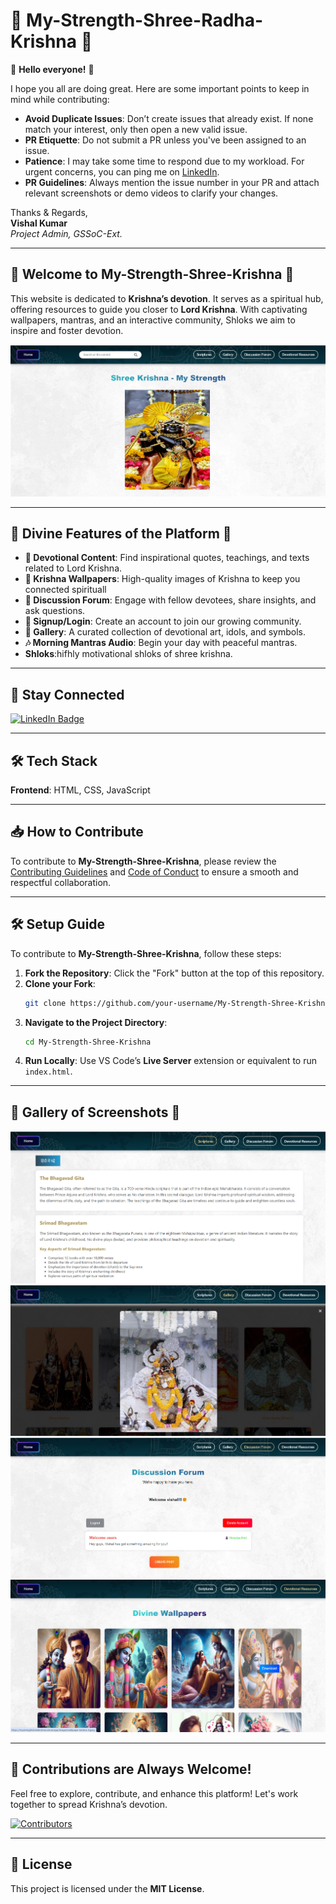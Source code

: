 # 🌸 My-Strength-Shree-Radha-Krishna 🌸

🙏 **Hello everyone!** 🙏

I hope you all are doing great. Here are some important points to keep in mind while contributing:

- **Avoid Duplicate Issues**: Don’t create issues that already exist. If none match your interest, only then open a new valid issue.
- **PR Etiquette**: Do not submit a PR unless you've been assigned to an issue.
- **Patience**: I may take some time to respond due to my workload. For urgent concerns, you can ping me on [LinkedIn](https://www.linkedin.com/in/vishal-kumar-8303a3283).
- **PR Guidelines**: Always mention the issue number in your PR and attach relevant screenshots or demo videos to clarify your changes.

Thanks & Regards,  
**Vishal Kumar**  
_Project Admin, GSSoC-Ext._

---

## 🌟 Welcome to My-Strength-Shree-Krishna 🌟

This website is dedicated to **Krishna’s devotion**. It serves as a spiritual hub, offering resources to guide you closer to **Lord Krishna**. With captivating wallpapers, mantras, and an interactive community, Shloks we aim to inspire and foster devotion.

![Krishna Devotion](https://github.com/vishal02527/My-Strength-Shree-Krishna/blob/main/images/Screenshot%202024-09-21%20192845.png)

---

## 🦚 Divine Features of the Platform 🦚

- **🙏 Devotional Content**: Find inspirational quotes, teachings, and texts related to Lord Krishna.
- **📸 Krishna Wallpapers**: High-quality images of Krishna to keep you connected spirituall
- **💬 Discussion Forum**: Engage with fellow devotees, share insights, and ask questions.
- **🔑 Signup/Login**: Create an account to join our growing community.
- **🎨 Gallery**: A curated collection of devotional art, idols, and symbols.
- **🎶 Morning Mantras Audio**: Begin your day with peaceful mantras.
- **Shloks**:hifhly motivational shloks of shree krishna.

---

## 🔗 Stay Connected

<div id="badges">
  <a href="https://www.linkedin.com/in/vishal-kumar-8303a3283">
    <img src="https://img.shields.io/badge/Linkedin-blue?style=for-the-badge&logo=linkedin&logoColor=white" alt="LinkedIn Badge"/>
  </a>
</div>

---

## 🛠 Tech Stack

**Frontend**: HTML, CSS, JavaScript

---

## 📥 How to Contribute

To contribute to **My-Strength-Shree-Krishna**, please review the [Contributing Guidelines](./CONTRIBUTING.md) and [Code of Conduct](./CODE_OF_CONDUCT.md) to ensure a smooth and respectful collaboration.

---

## 🛠 Setup Guide

To contribute to **My-Strength-Shree-Krishna**, follow these steps:

1. **Fork the Repository**: Click the "Fork" button at the top of this repository.
2. **Clone your Fork**:
   ```bash
   git clone https://github.com/your-username/My-Strength-Shree-Krishna.git
   ```
3. **Navigate to the Project Directory**:
   ```bash
   cd My-Strength-Shree-Krishna
   ```
4. **Run Locally**: Use VS Code’s **Live Server** extension or equivalent to run `index.html`.

---

## 🌼 Gallery of Screenshots 🌼

![Krishna's Teachings](https://github.com/vishal02527/My-Strength-Shree-Krishna/blob/main/images/Screenshot%202024-09-21%20193021.png)
![Forum for Devotees](https://github.com/vishal02527/My-Strength-Shree-Krishna/blob/main/images/Screenshot%202024-09-21%20193055.png)
![Devotional Art](https://github.com/vishal02527/My-Strength-Shree-Krishna/blob/main/images/Screenshot%202024-09-21%20193214.png)
![Krishna's Teachings](https://github.com/vishal02527/My-Strength-Shree-Krishna/blob/main/images/Screenshot%202024-09-21%20193327.png)

---

## 🎉 Contributions are Always Welcome!

Feel free to explore, contribute, and enhance this platform! Let's work together to spread Krishna’s devotion.

[![Contributors](https://contrib.rocks/image?repo=vishal02527/My-Strength-Shree-Krishna)](https://github.com/vishal02527/My-Strength-Shree-Krishna/graphs/contributors)

---

## 📜 License

This project is licensed under the **MIT License**.

